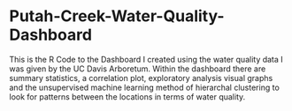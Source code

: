 # Putah-Creek-Water-Quality-Dashboard
This is the R Code to the Dashboard I created using the water quality data I was given by the UC Davis Arboretum. Within the dashboard there are summary 
statistics, a correlation plot, exploratory analysis visual graphs and the unsupervised machine learning method of hierarchal clustering to look for 
patterns between the locations in terms of water quality. 

